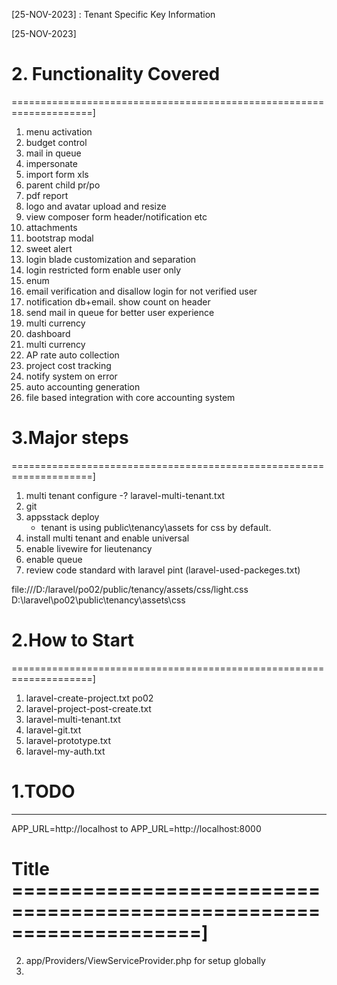 [25-NOV-2023] : Tenant Specific Key Information


[25-NOV-2023]

# 2. Functionality Covered
====================================================================]
1. menu activation
2. budget control
2. mail in queue
3. impersonate
4. import form xls
5. parent child pr/po
6. pdf report
7. logo and avatar upload and resize
8. view composer form header/notification etc
9. attachments
10. bootstrap modal
11. sweet alert
12. login blade customization and separation
13. login restricted form enable user only
14. enum
15. email verification and disallow login for not verified user
16. notification db+email. show count on header
17. send mail in queue for better user experience
18. multi currency
19. dashboard
20. multi currency
21. AP rate auto collection
22. project cost tracking
23. notify system on error
24. auto accounting generation
25. file based integration with core accounting system


# 3.Major steps
====================================================================]
1. multi tenant configure -? laravel-multi-tenant.txt
2. git
3. appsstack deploy
	- tenant is using public\tenancy\assets for css by default.
4. install multi tenant and enable universal
5. enable livewire for lieutenancy
6. enable queue
7. review code standard with laravel pint (laravel-used-packeges.txt)


file:///D:/laravel/po02/public/tenancy/assets/css/light.css
D:\laravel\po02\public\tenancy\assets\css

# 2.How to Start
====================================================================]
1. laravel-create-project.txt po02
2. laravel-project-post-create.txt
2. laravel-multi-tenant.txt
3. laravel-git.txt
4. laravel-prototype.txt
5. laravel-my-auth.txt


# 1.TODO
--------------------------------------------
APP_URL=http://localhost
to
APP_URL=http://localhost:8000


# Title ====================================================================]
2. app/Providers/ViewServiceProvider.php for setup globally
3.
